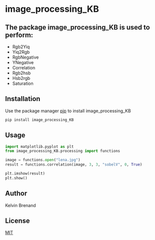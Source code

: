 # image_processing_KB

## The package image_processing_KB is used to perform:
	
- Rgb2Yiq
- Yiq2Rgb
- RgbNegative
- YNegative
- Correlation
- Rgb2hsb
- Hsb2rgb
- Saturation

## Installation

Use the package manager [pip](https://pip.pypa.io/en/stable/) to install image_processing_KB

```bash
pip install image_processing_KB
```

## Usage

```python
import matplotlib.pyplot as plt
from image_processing_KB.processing import functions

image = functions.open("lena.jpg")
result = functions.correlation(image, 3, 3, "sobelV", 0, True)

plt.imshow(result)
plt.show()
```

## Author
Kelvin Brenand

## License
[MIT](https://choosealicense.com/licenses/mit/)
